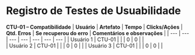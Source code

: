 # Registro de Testes de Usuabilidade


**CTU-01 – Compatibilidade**
| **Usuário** 	| **Artefato** 	| **Tempo** | **Clicks/Ações** | **Qtd. Erros** | **Se recuperou do erro** | **Comentários e observações** |
| --- 	| --- 	| --- | ---  | --- | --- | --- |
| Usuário 1    | CTU-01 	|  |   | 0 | 0 |  |  
| Usuário 2      | CTU-01 	|  |  | 0 | 0 |  |
| Usuário 3   	| CTU-01	 |  |  | 0 | 0 |  |

